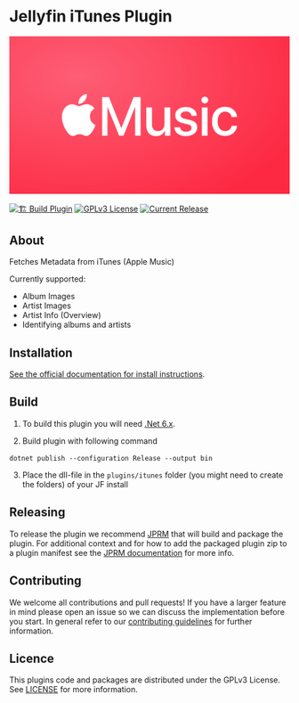 # Jellyfin iTunes Plugin

<p align="center">
<img alt="Plugin Banner" src="https://raw.githubusercontent.com/Shadowghost/jellyfin-plugin-itunes/master/image.png?sanitize=true"/>
</p>

[![🏗️ Build Plugin](https://github.com/Shadowghost/jellyfin-plugin-itunes/actions/workflows/build.yaml/badge.svg)](https://github.com/Shadowghost/jellyfin-plugin-itunes/actions/workflows/build.yaml)
[![GPLv3 License](https://img.shields.io/github/license/Shadowghost/jellyfin-plugin-itunes.svg)](https://github.com/Shadowghost/jellyfin-plugin-itunes)
[![Current Release](https://img.shields.io/github/release/Shadowghost/jellyfin-plugin-itunes.svg)](https://github.com/Shadowghost/jellyfin-plugin-itunes/releases)

## About
Fetches Metadata from iTunes (Apple Music)

Currently supported:
* Album Images
* Artist Images
* Artist Info (Overview)
* Identifying albums and artists

## Installation

[See the official documentation for install instructions](https://jellyfin.org/docs/general/server/plugins/index.html#installing).

## Build

1. To build this plugin you will need [.Net 6.x](https://dotnet.microsoft.com/download/dotnet/6.0).

2. Build plugin with following command
  ```
  dotnet publish --configuration Release --output bin
  ```

3. Place the dll-file in the `plugins/itunes` folder (you might need to create the folders) of your JF install

## Releasing

To release the plugin we recommend [JPRM](https://github.com/oddstr13/jellyfin-plugin-repository-manager) that will build and package the plugin.
For additional context and for how to add the packaged plugin zip to a plugin manifest see the [JPRM documentation](https://github.com/oddstr13/jellyfin-plugin-repository-manager) for more info.

## Contributing

We welcome all contributions and pull requests! If you have a larger feature in mind please open an issue so we can discuss the implementation before you start.
In general refer to our [contributing guidelines](https://github.com/jellyfin/.github/blob/master/CONTRIBUTING.md) for further information.

## Licence

This plugins code and packages are distributed under the GPLv3 License. See [LICENSE](./LICENSE) for more information.
